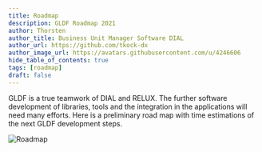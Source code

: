 ```yaml
---
title: Roadmap
description: GLDF Roadmap 2021
author: Thorsten
author_title: Business Unit Manager Software DIAL
author_url: https://github.com/tkock-dx
author_image_url: https://avatars.githubusercontent.com/u/4246606
hide_table_of_contents: true
tags: [roadmap]
draft: false
---
```


GLDF is a true teamwork of DIAL and RELUX. The further software development of libraries,
tools and the integration in the applications will need many efforts. Here is a preliminary
road map with time estimations of the next GLDF development steps.

<!--truncate-->

![Roadmap](https://www.dropbox.com/s/l2nixmczxrwfcdn/GLDF_Roadmap.png)

